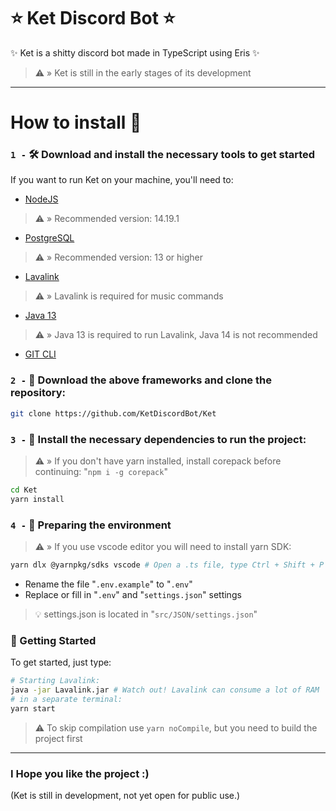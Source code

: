 # ⭐ Ket Discord Bot ⭐
✨ Ket is a shitty discord bot made in TypeScript using Eris ✨
> ⚠️ » Ket is still in the early stages of its development

- - - -

# How to install 🤔
### `1 -` 🛠️ Download and install the necessary tools to get started
If you want to run Ket on your machine, you'll need to:
- [NodeJS](https://nodejs.org/pt-br/)
> ⚠️ » Recommended version: 14.19.1
- [PostgreSQL](https://www.postgresql.org/download/)
> ⚠️ » Recommended version: 13 or higher
- [Lavalink](https://ci.fredboat.com/viewLog.html?buildId=lastSuccessful&buildTypeId=Lavalink_Build&tab=artifacts&guest=1)
> ⚠️ » Lavalink is required for music commands
- [Java 13](https://www.oracle.com/java/technologies/javase/jdk13-archive-downloads.html)
> ⚠️ » Java 13 is required to run Lavalink, Java 14 is not recommended
- [GIT CLI](https://git-scm.com/downloads)

### `2 -` 📁 Download the above frameworks and clone the repository:
```bash
git clone https://github.com/KetDiscordBot/Ket
```

### `3 -` 🧰 Install the necessary dependencies to run the project:
> ⚠️ » If you don't have yarn installed, install corepack before continuing: "`npm i -g corepack`"
```bash
cd Ket
yarn install
```

### `4 -` 🌿 Preparing the environment
> ⚠️ » If you use vscode editor you will need to install yarn SDK:
```bash
yarn dlx @yarnpkg/sdks vscode # Open a .ts file, type Ctrl + Shift + P and change the TypeScript version
```
- Rename the file "`.env.example`" to "`.env`"
- Replace or fill in "`.env`" and "`settings.json`" settings
> 💡 settings.json is located in "`src/JSON/settings.json`"

### 🚀 Getting Started
To get started, just type:
``` bash
# Starting Lavalink:
java -jar Lavalink.jar # Watch out! Lavalink can consume a lot of RAM
# in a separate terminal:
yarn start
```
> ⚠️ To skip compilation use `yarn noCompile`, but you need to build the project first

- - - -

### I Hope you like the project :)

(Ket is still in development, not yet open for public use.)